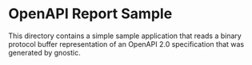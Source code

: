 # OpenAPI Report Sample

This directory contains a simple sample application that reads a binary
protocol buffer representation of an OpenAPI 2.0 specification that was
generated by gnostic.
